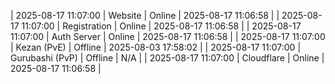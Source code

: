 | 2025-08-17 11:07:00 | Website | Online | 2025-08-17 11:06:58 |
| 2025-08-17 11:07:00 | Registration | Online | 2025-08-17 11:06:58 |
| 2025-08-17 11:07:00 | Auth Server | Online | 2025-08-17 11:06:58 |
| 2025-08-17 11:07:00 | Kezan (PvE) | Offline | 2025-08-03 17:58:02 |
| 2025-08-17 11:07:00 | Gurubashi (PvP) | Offline | N/A |
| 2025-08-17 11:07:00 | Cloudflare | Online | 2025-08-17 11:06:58 |
